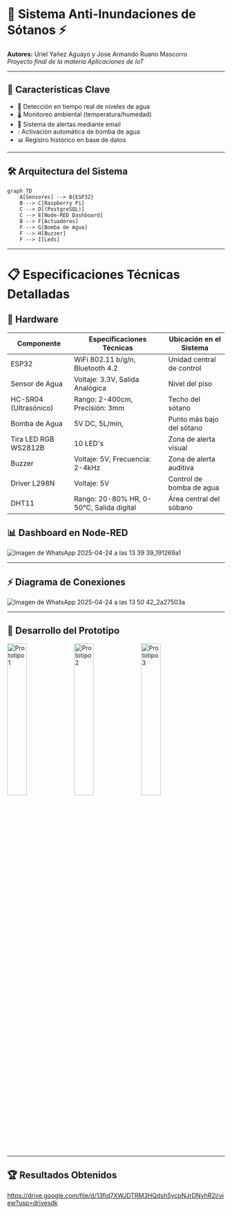 # 🚨 Sistema Anti-Inundaciones de Sótanos ⚡  
**Autores:** Uriel Yañez Aguayo y Jose Armando Ruano Mascorro  
*Proyecto final de la materia Aplicaciones de IoT*

---

## 🌟 Características Clave
- 🚿 Detección en tiempo real de niveles de agua
- 🌡️ Monitoreo ambiental (temperatura/humedad)
- 🚨 Sistema de alertas mediante email
- 💧 Activación automática de bomba de agua
- 📊 Registro histórico en base de datos

---

## 🛠️ Arquitectura del Sistema
```mermaid
graph TD
    A[Sensores] --> B{ESP32}
    B --> C[Raspberry Pi]
    C --> D[(PostgreSQL)]
    C --> E[Node-RED Dashboard]
    B --> F[Actuadores]
    F --> G[Bomba de Agua]
    F --> H[Buzzer]
    F --> I[Leds]
```

---
# 📋 Especificaciones Técnicas Detalladas
## 🔌 Hardware
| Componente               | Especificaciones Técnicas               | Ubicación en el Sistema       |
|--------------------------|-----------------------------------------|--------------------------------|
| ESP32                    | WiFi 802.11 b/g/n, Bluetooth 4.2        | Unidad central de control      |
| Sensor de Agua           | Voltaje: 3.3V, Salida Analógica         | Nivel del piso                 |
| HC-SR04 (Ultrasónico)    | Rango: 2-400cm, Precisión: 3mm          | Techo del sótano               |
| Bomba de Agua            | 5V DC, 5L/min,                          | Punto más bajo del sótano      |
| Tira LED RGB WS2812B     | 10 LED's                                | Zona de alerta visual          |
| Buzzer                   | Voltaje: 5V, Frecuencia: 2-4kHz         | Zona de alerta auditiva        |
| Driver L298N             | Voltaje: 5V                             | Control de bomba de agua       |
| DHT11                    | Rango: 20-80% HR, 0-50°C, Salida digital| Área central del sóbano        |


## 📊 Dashboard en Node-RED
![Imagen de WhatsApp 2025-04-24 a las 13 39 39_191269a1](https://github.com/user-attachments/assets/3b5d07aa-7c9c-40af-a93c-8fbcec5c53c1)

---

## ⚡ Diagrama de Conexiones
![Imagen de WhatsApp 2025-04-24 a las 13 50 42_2a27503a](https://github.com/user-attachments/assets/773b3dce-f372-4b82-82df-9fd67702721d)

---

## 🔧 Desarrollo del Prototipo
<img src="https://github.com/user-attachments/assets/253db2f9-d4c9-4d9f-977e-02b377714a09" style="width:30%; display: inline-block;" alt="Prototipo 1">
<img src="https://github.com/user-attachments/assets/4c15d0a2-40b0-4569-8aa1-dca9b373511a" style="width:30%; display: inline-block;" alt="Prototipo 2">
<img src="https://github.com/user-attachments/assets/2f17ecfe-b21e-4254-847e-92a124317c08" style="width:30%; display: inline-block;" alt="Prototipo 3">

---
## 🏆 Resultados Obtenidos
https://drive.google.com/file/d/13fid7XWJDTRM3HQdsh5ycpNJrDNyhR2i/view?usp=drivesdk
